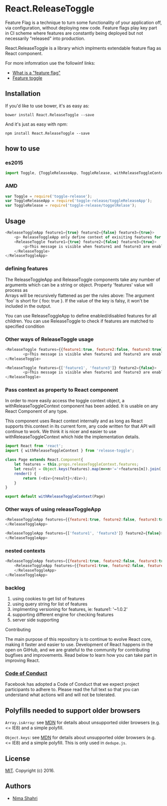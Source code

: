 # React.ReleaseToggle
Feature Flag is a technique to turn some functionality of your application off, via configuration, without deploying new code. Feature flags play key part in CI scheme where features are constantly being deployed but not necessarily "released" into production.

React.ReleaseToggle is a library which implments extendable feature flag as React component.

For more infomration use the followinf links:
- [What is a "feature flag"](http://stackoverflow.com/questions/7707383/what-is-a-feature-flag)
- [Feature toggle](https://en.wikipedia.org/wiki/Feature_toggle)

## Installation
If you'd like to use bower, it's as easy as:

``` 
bower install React.ReleaseToggle --save
```
And it's just as easy with npm:

```
npm install React.ReleaseToggle --save
```

## how to use

### es2015
```javascript
import Toggle, {ToggleReleaseApp, ToggleRelease, withReleaseToggleContext} from 'toggle-release';
```

### AMD
```javascript
var Toggle = require('toggle-release');
var ToggleReleaseApp = require('toggle-release/toggleReleaseApp');
var ToggleRelease = require('toggle-release/toggelRelase');
```

## Usage
```javascript
<ReleaseToggleApp feature1={true} feature2={false} feature3={true}>
    <p> ReleaseToggleApp only define context of exisiting features for all children</p>
    <ReleaseToggle feature1={true} feature2={false} feature3={true}>
        <p>This message is visible when feature1 and feature3 are enabled and feature2 is disabled</p>
    </ReleaseToggle>
</ReleaseToggleApp>
```

### defining features
The ReleaseToggleApp and ReleaseToggle components take any number of arguments which can be a string or object.
Property 'features' value will process as  
Arrays will be recursively flattened as per the rules above:
The argument 'foo' is short for { foo: true }. If the value of the key is falsy, it won't be included in the output.

You can use ReleaseToggleApp to define enabled/disabled features for all children.
You can use ReleaseToggle to check if features are matched to specified condition

### Other ways of ReleaseToggle usage
```javascript
<ReleaseToggle features={{feature1:true, feature2:false, feature3:true}}>
        <p>This message is visible when feature1 and feature3 are enabled and feature2 is disabled</p>
</ReleaseToggle>

<ReleaseToggle features={['feature1', 'feature3']} feature2={false}>
        <p>This message is visible when feature1 and feature3 are enabled and feature2 is disabled</p>
</ReleaseToggle>
```

### Pass context as property to React component
In order to more easily access the toggle context object, a withReleaseToggleContext component has been added. 
It is usable on any React Component of any type.

This component uses React context internally and as long as React supports this.context in its current form, any code written for that API will continue to work.
We think it is nicer and easier to use withReleaseToggleContext which hide the implementation details.

```javascript
import React from 'react';
import { withReleaseToggleContext } from 'release-toggle';

class Page extends React.Component{
    let features = this.props.releaseToggleContext.features;
    let result = Object.keys(features).map(m=>m+'='+features[m]).join(',');
    render() {
        return (<div>{result}</div>);
    }
}

export default withReleaseToggleContext(Page)
```
### Other ways of using releaseToggleApp
```javascript
<ReleaseToggleApp features={{feature1:true, feature2:false, feature3:true}}>
</ReleaseToggleApp>

<ReleaseToggleApp features={['feature1', 'feature3']} feature2={false}>
</ReleaseToggleApp>
```

### nested contexts

```javascript
<ReleaseToggleApp features={{feature1:true, feature2:false, feature3:true}}>
    <ReleaseToggleApp features={{feature1:true, feature2:false, feature3:true}}>
    </ReleaseToggleApp>
</ReleaseToggleApp>
```

### backlog
1. using cookies to get list of features
2. using query string for list of features
3. implmenting versioning for features, ie: feature1: '~1.0.2'
4. supporting different engine for checking features
5. server side supporting

Contributing

The main purpose of this repository is to continue to evolve React core, making it faster and easier to use. Development of React happens in the open on GitHub, and we are grateful to the community for contributing bugfixes and improvements. Read below to learn how you can take part in improving React.

### [Code of Conduct](https://code.facebook.com/codeofconduct)

Facebook has adopted a Code of Conduct that we expect project participants to adhere to. Please read the full text so that you can understand what actions will and will not be tolerated.


## Polyfills needed to support older browsers

`Array.isArray`: see [MDN](https://developer.mozilla.org/en-US/docs/Web/JavaScript/Reference/Global_Objects/Array/isArray) for details about unsupported older browsers (e.g. <= IE8) and a simple polyfill.

`Object.keys`: see [MDN](https://developer.mozilla.org/en-US/docs/Web/JavaScript/Reference/Global_Objects/Object/keys) for details about unsupported older browsers (e.g. <= IE8) and a simple polyfill. This is only used in `dedupe.js`.

## License

[MIT](LICENSE). Copyright (c) 2016.

## Authors

* [Nima Shahri](https://github.com/NShahri)